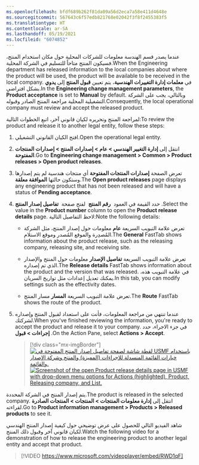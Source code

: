 ```yaml
---
ms.openlocfilehash: bfdf689b262f81da09a56d2eca7a58e411d4648e
ms.sourcegitcommit: 567643c6f57edb821768e02042f3f8f2455383f5
ms.translationtype: HT
ms.contentlocale: ar-SA
ms.lasthandoff: 05/19/2021
ms.locfileid: "6074852"
---
```

<span data-ttu-id="e91ff-101">عندما يصدر قسم الهندسة معلومات للشركات المحلية حول مكان استخدام المنتج، فسيكون المنتج متاحاً للتسليم في الشركة المحلية.</span><span class="sxs-lookup"><span data-stu-id="e91ff-101">When the Engineering department has released information to the local companies about where the product will be used, the product will be available to be received in the local company.</span></span> <span data-ttu-id="e91ff-102">في **معلمات إدارة التغييرات الهندسية**، يتم تعيين **قبول المنتج** إلى **يدوي** بشكل افتراضي.</span><span class="sxs-lookup"><span data-stu-id="e91ff-102">In the **Engineering change management parameters**, the **Product acceptance** is set to **Manual** by default.</span></span> <span data-ttu-id="e91ff-103">وبالتالي، يجب على الشركة التشغيلية المحلية مراجعة المنتج الصادر وقبوله.</span><span class="sxs-lookup"><span data-stu-id="e91ff-103">Consequently, the local operational company must review and accept the released product.</span></span>

<span data-ttu-id="e91ff-104">لمراجعة المنتج وتحريره لكيان قانوني آخر، اتبع الخطوات التالية:</span><span class="sxs-lookup"><span data-stu-id="e91ff-104">To review the product and release it to another legal entity, follow these steps:</span></span>

1.  <span data-ttu-id="e91ff-105">افتح الكيان القانوني التشغيلي.</span><span class="sxs-lookup"><span data-stu-id="e91ff-105">Open the operational legal entity.</span></span>

1.  <span data-ttu-id="e91ff-106">انتقل إلى **إدارة التغيير الهندسي > عام > إصدارات المنتج > إصدارات المنتجات المفتوحة**.</span><span class="sxs-lookup"><span data-stu-id="e91ff-106">Go to **Engineering change management > Common > Product releases > Open product releases**.</span></span>

1.  <span data-ttu-id="e91ff-107">تعرض الصفحة **إصدارات المنتجات المفتوحة** أي منتجات هندسية لم يتم إصدارها وستكون حالتها **الموافقة معلقة**.</span><span class="sxs-lookup"><span data-stu-id="e91ff-107">The **Open product releases** page displays any engineering product that has not been released and will have a status of **Pending acceptance**.</span></span>

1.  <span data-ttu-id="e91ff-108">حدد القيمة في العمود  **رقم المنتج**  لفتح صفحة  **تفاصيل إصدار المنتج** .</span><span class="sxs-lookup"><span data-stu-id="e91ff-108">Select the value in the **Product number** column to open the **Product release details** page.</span></span> <span data-ttu-id="e91ff-109">لاحظ التفاصيل التالية:</span><span class="sxs-lookup"><span data-stu-id="e91ff-109">Note the following details:</span></span>

    - <span data-ttu-id="e91ff-110">تعرض علامة التبويب السريعة **عام** معلومات حول إصدار المنتج، مثل الشركة المُصدِرة والموقع المُصدر وموقع الاستلام.</span><span class="sxs-lookup"><span data-stu-id="e91ff-110">The **General** FastTab shows information about the product release, such as the releasing company, releasing site, and receiving site.</span></span>
    
    - <span data-ttu-id="e91ff-111">تعرض علامة التبويب السريعة **تفاصيل الإصدار** معلومات حول المنتج والإصدار الذي تم إصداره.</span><span class="sxs-lookup"><span data-stu-id="e91ff-111">The **Release details** FastTab shows information about the product and the version that was released.</span></span> <span data-ttu-id="e91ff-112">في علامة التبويب هذه، يمكنك تعديل إعدادات مثل تواريخ السريان.</span><span class="sxs-lookup"><span data-stu-id="e91ff-112">In this tab, you can modify settings such as the effectivity dates.</span></span>
    
    - <span data-ttu-id="e91ff-113">تعرض علامة التبويب السريعة **المسار** مسار المنتج.</span><span class="sxs-lookup"><span data-stu-id="e91ff-113">The **Route** FastTab shows the route of the product.</span></span>

1.  <span data-ttu-id="e91ff-114">عندما تنتهي من مراجعة المعلومات، فأنت على استعداد لقبول المنتج وإصداره لشركتك.</span><span class="sxs-lookup"><span data-stu-id="e91ff-114">When you've finished reviewing the information, you're ready to accept the product and release it to your company.</span></span> <span data-ttu-id="e91ff-115">في جزء الاجراء، حدد  **إجراءات > قبول**.</span><span class="sxs-lookup"><span data-stu-id="e91ff-115">On the Action Pane, select **Actions > Accept**.</span></span>

    > [!div class="mx-imgBorder"]
    > <span data-ttu-id="e91ff-116">[![لقطة شاشة لصفحة تفاصيل إصدار المنتج المفتوحة في USMF باستخدام خيارات القائمة المنسدلة للإجراءات (المميزة) والمنتج وشركة الإصدار والقائمة.](../media/review-accept-product.png)](../media/review-accept-product.png#lightbox)</span><span class="sxs-lookup"><span data-stu-id="e91ff-116">[![Screenshot of the open Product release details page in USMF with drop-down menu options for Actions (highlighted), Product, Releasing company, and List.](../media/review-accept-product.png)](../media/review-accept-product.png#lightbox)</span></span>

<span data-ttu-id="e91ff-117">يتم إصدار المنتج في الشركة المحددة.</span><span class="sxs-lookup"><span data-stu-id="e91ff-117">The product is released in the selected company.</span></span> <span data-ttu-id="e91ff-118">انتقل إلى **إدارة معلومات المنتجات > المنتجات > المنتجات الصادرة** لقراءته.</span><span class="sxs-lookup"><span data-stu-id="e91ff-118">Go to **Product information management > Products > Released products** to see it.</span></span>

<span data-ttu-id="e91ff-119">شاهد الفيديو التالي للحصول على عرض توضيحي حول كيفية إصدار المنتج الهندسي لكيان قانوني آخر وقبول ذلك المنتج.</span><span class="sxs-lookup"><span data-stu-id="e91ff-119">Watch the following video for a demonstration of how to release the engineering product to another legal entity and accept that product.</span></span>

> [!VIDEO https://www.microsoft.com/videoplayer/embed/RWD1qF]
